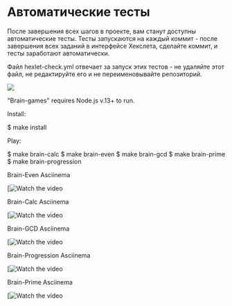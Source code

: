 # Автоматические тесты

После завершения всех шагов в проекте, вам станут доступны автоматические тесты. Тесты запускаются на каждый коммит - после завершения всех заданий в интерфейсе Хекслета, сделайте коммит, и тесты заработают автоматически.

Файл hexlet-check.yml отвечает за запуск этих тестов - не удаляйте этот файл, не редактируйте его и не переименовывайте репозиторий.

<a href="https://codeclimate.com/github/codeclimate/codeclimate/maintainability"><img src="https://api.codeclimate.com/v1/badges/a99a88d28ad37a79dbf6/maintainability" /></a>

"Brain-games" requires Node.js v.13+ to run.

Install:

$ make install

Play:

$ make brain-calc $ make brain-even $ make brain-gcd $ make brain-prime $ make brain-progression

Brain-Even Asciinema

[![Watch the video](https://asciinema.org/a/wTPAvlFPqduhWWqWGoD0tQ7X9)
                                              
Brain-Calc Asciinema

[![Watch the video](https://asciinema.org/a/SXFQG8Su2KsgsU45XjeplaBjt)

Brain-GCD Asciinema

[![Watch the video](https://asciinema.org/a/MRP61PC3pRy5uHpgC6lFDOD2s)
 

Brain-Progression Asciinema

[![Watch the video](https://asciinema.org/a/VwLU1cwevLpq7fpZBZ5hgsAgl)


Brain-Prime Asciinema

[![Watch the video](https://asciinema.org/a/WWp6TJAjnFbESgOb6HE9OcqmM)                     